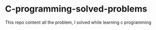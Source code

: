 # C-programming-solved-problems
This repo content all the problem, I solved while learning c programming 
